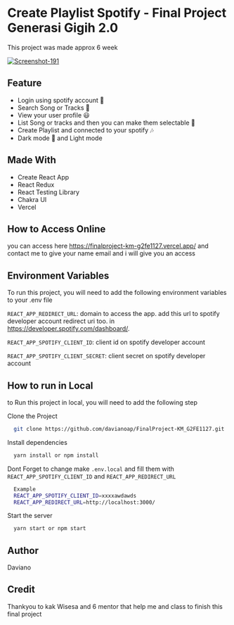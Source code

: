 # Create Playlist Spotify - Final Project Generasi Gigih 2.0

This project was made approx 6 week

<a href="https://ibb.co/YWkgCvQ"><img src="https://i.ibb.co/mBqpjQT/Screenshot-191.png" alt="Screenshot-191" border="0"></a>

## Feature

- Login using spotify account 🚀
- Search Song or Tracks 🎵
- View your user profile 😃
- List Song or tracks and then you can make them selectable 🤗
- Create Playlist and connected to your spotify 🎶
- Dark mode 🌙 and Light mode 

## Made With

- Create React App
- React Redux
- React Testing Library
- Chakra UI
- Vercel

## How to Access Online

you can access here https://finalproject-km-g2fe1127.vercel.app/ and contact me to give your name email and i will give you an access 


## Environment Variables

To run this project, you will need to add the following environment variables to your .env file

`REACT_APP_REDIRECT_URL`: domain to access the app. add this url to spotify developer account redirect uri too. in https://developer.spotify.com/dashboard/.

`REACT_APP_SPOTIFY_CLIENT_ID`: client id on spotify developer account

`REACT_APP_SPOTIFY_CLIENT_SECRET`: client secret on spotify developer account

## How to run in Local

to Run this project in local, you will need to add the following step

Clone the Project
```bash
  git clone https://github.com/davianoap/FinalProject-KM_G2FE1127.git
```
Install dependencies

```bash
  yarn install or npm install
```
Dont Forget to change make `.env.local` and fill them with `REACT_APP_SPOTIFY_CLIENT_ID` and `REACT_APP_REDIRECT_URL`

```bash
  Example
  REACT_APP_SPOTIFY_CLIENT_ID=xxxxawdawds
  REACT_APP_REDIRECT_URL=http://localhost:3000/
```

Start the server

```bash
  yarn start or npm start
```

## Author

Daviano

## Credit

Thankyou to kak Wisesa and 6 mentor that help me and class to finish this final project